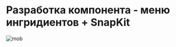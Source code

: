 # Разработка компонента - меню ингридиентов + SnapKit

![mob](https://github.com/sega-strn/Creating_an_Ingredients_Block/assets/157991350/a8f8f283-adb3-4c49-8ebf-4e38d3713344)

